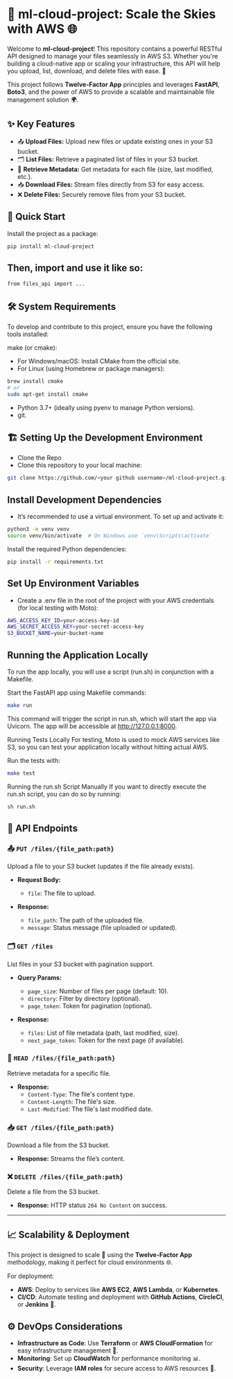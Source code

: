 # 🚀 **ml-cloud-project**: Scale the Skies with AWS 🌐

Welcome to **ml-cloud-project**! This repository contains a powerful RESTful API designed to manage your files seamlessly in AWS S3. Whether you're building a cloud-native app or scaling your infrastructure, this API will help you upload, list, download, and delete files with ease. 🚀

This project follows **Twelve-Factor App** principles and leverages **FastAPI**, **Boto3**, and the power of AWS to provide a scalable and maintainable file management solution 🌍.

## ✨ **Key Features**
- 📤 **Upload Files:** Upload new files or update existing ones in your S3 bucket.
- 🗂️ **List Files:** Retrieve a paginated list of files in your S3 bucket.
- 📝 **Retrieve Metadata:** Get metadata for each file (size, last modified, etc.).
- 📥 **Download Files:** Stream files directly from S3 for easy access.
- ❌ **Delete Files:** Securely remove files from your S3 bucket.

## 📜 **Quick Start**

Install the project as a package:
```bash
pip install ml-cloud-project
```

## Then, import and use it like so:
```bash
from files_api import ...
```

## 🛠️ System Requirements
To develop and contribute to this project, ensure you have the following tools installed:

make (or cmake):

- For Windows/macOS: Install CMake from the official site.
- For Linux (using Homebrew or package managers):
```bash
brew install cmake
# or
sudo apt-get install cmake
```
- Python 3.7+ (ideally using pyenv to manage Python versions).
- git.

## 🏗️ Setting Up the Development Environment
- Clone the Repo
- Clone this repository to your local machine:

```bash
git clone https://github.com/<your github username>/ml-cloud-project.git
```

## Install Development Dependencies
- It’s recommended to use a virtual environment. To set up and activate it:

```bash
python3 -m venv venv
source venv/bin/activate  # On Windows use `venv\Scripts\activate`
```
Install the required Python dependencies:

```bash
pip install -r requirements.txt
```

## Set Up Environment Variables
- Create a .env file in the root of the project with your AWS credentials (for local testing with Moto):

```bash
AWS_ACCESS_KEY_ID=your-access-key-id
AWS_SECRET_ACCESS_KEY=your-secret-access-key
S3_BUCKET_NAME=your-bucket-name
```
## Running the Application Locally
To run the app locally, you will use a script (run.sh) in conjunction with a Makefile.

Start the FastAPI app using Makefile commands:
```bash
make run
```
This command will trigger the script in run.sh, which will start the app via Uvicorn. The app will be accessible at http://127.0.0.1:8000.

Running Tests Locally
For testing, Moto is used to mock AWS services like S3, so you can test your application locally without hitting actual AWS.

Run the tests with:
```bash
make test
```
Running the run.sh Script Manually
If you want to directly execute the run.sh script, you can do so by running:

```bash
sh run.sh
```

## 📝 **API Endpoints**

### 📤 `PUT /files/{file_path:path}`
Upload a file to your S3 bucket (updates if the file already exists).

- **Request Body:**
  - `file`: The file to upload.
  
- **Response:**
  - `file_path`: The path of the uploaded file.
  - `message`: Status message (file uploaded or updated).

### 🗂️ `GET /files`
List files in your S3 bucket with pagination support.

- **Query Params:**
  - `page_size`: Number of files per page (default: 10).
  - `directory`: Filter by directory (optional).
  - `page_token`: Token for pagination (optional).
  
- **Response:**
  - `files`: List of file metadata (path, last modified, size).
  - `next_page_token`: Token for the next page (if available).

### 📝 `HEAD /files/{file_path:path}`
Retrieve metadata for a specific file.

- **Response:**
  - `Content-Type`: The file's content type.
  - `Content-Length`: The file's size.
  - `Last-Modified`: The file's last modified date.

### 📥 `GET /files/{file_path:path}`
Download a file from the S3 bucket.

- **Response:** Streams the file’s content.

### ❌ `DELETE /files/{file_path:path}`
Delete a file from the S3 bucket.

- **Response:** HTTP status `204 No Content` on success.

---

## 📈 **Scalability & Deployment**

This project is designed to scale 🚀 using the **Twelve-Factor App** methodology, making it perfect for cloud environments 🌐.

For deployment:
- **AWS**: Deploy to services like **AWS EC2**, **AWS Lambda**, or **Kubernetes**.
- **CI/CD**: Automate testing and deployment with **GitHub Actions**, **CircleCI**, or **Jenkins** 🔧.

## ⚙️ **DevOps Considerations**
- **Infrastructure as Code**: Use **Terraform** or **AWS CloudFormation** for easy infrastructure management 🔨.
- **Monitoring**: Set up **CloudWatch** for performance monitoring 📊.
- **Security**: Leverage **IAM roles** for secure access to AWS resources 🔐.
